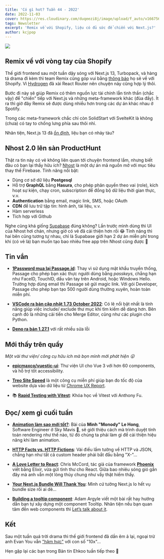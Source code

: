 ```yaml
---
title: 'Có gì hot? Tuần 44 - 2022'
date: 2022-11-03
cover: https://res.cloudinary.com/duqeezi8j/image/upload/f_auto/v1667564848/ehkoo/newsletters/w44-2022.png
tags: Newsletter
excerpt: 'Remix về với Shopify, liệu có đủ sức để chiến với Next.js?'
author: kcjpop
---
```


![](https://res.cloudinary.com/duqeezi8j/image/upload/f_auto/v1667564848/ehkoo/newsletters/w44-2022.png)

## Remix về với vòng tay của Shopify

Thế giới frontend sau một tuần dậy sóng với Next.js 13, Turbopack, và hàng tá drama đi kèm thì team Remix cũng góp vui bằng [thông báo](https://remix.run/blog/remixing-shopify) họ sẽ về với Shopify. Vì [Hydrogen](https://hydrogen.shopify.dev/) đã xài React Router nên chuyện này cũng hợp lý thôi.

Bước đi này sẽ giúp Remix có thêm nguồn lực tài chính lẫn tinh thần (chắc vậy) để "chiến" tiếp với Next.js và những meta-framework khác (đùa đấy). Ít ra thì giờ đây Remix sẽ được dùng nhiều hơn trong các dự án khác nhau ở Spotify.

Trong các meta-framework chắc chỉ còn SolidStart với SvelteKit là không (chưa) có tay to chống lưng phía sau thôi nhỉ.

Nhân tiện, Next.js 13 đã [ổn định](https://twitter.com/timneutkens/status/1587774114370134018), liệu bạn có nhảy tàu?

## Nhost 2.0 lên sàn ProductHunt

Thật ra tin này có vẻ không liên quan tới chuyện frontend lắm, nhưng biết đâu có bạn lại thấy hữu ích? [Nhost](https://nhost.io/) là một dự án mã nguồn mở với mục tiêu thay thế Firebase. Tính năng nổi bật:

- Dùng cơ sở dữ liệu **Postgesql**
- Hỗ trợ **GraphQL** bằng **Hasura**, cho phép phân quyền theo vai (role), kích hoạt sự kiện, chạy cron, subscription để đồng bộ dữ liệu thời gian thực, v.v.
- **Authentication** bằng email, magic link, SMS, hoặc OAuth
- **CDN** để lưu trữ tập tin: hình ảnh, tài liệu, v.v.
- Hàm serverless
- Tích hợp với Github

Nghe cũng khá giống [Supabase](https://supabase.com/) đúng không? Lần trước mình dùng thì UI của Nhost hơi chán, nhưng giờ có vẻ đã cải thiện hơn rồi 😂 Tính năng thì hai bên cũng tương tự nhau, chỉ là Supabase giới hạn 2 dự án miễn phí trong khi (có vẻ là) bạn muốn tạo bao nhiêu free app trên Nhost cũng được 🤔

## Tin vắn

- [**1Password mua lại Passage.id**](https://passage.id/post/passage-is-joining-1password): Thay vì sử dụng mật khẩu truyền thống, Passage cho phép bạn xác thực người dùng bằng _passkeys_, chẳng hạn như FaceID, TouchID, dấu vân tay trên Android, hoặc Windows Hello. Trường hợp dùng email thì Passage sẽ gửi magic link. Với gói Developer, Passage cho phép bạn tạo 500 người dùng thường xuyên, hoàn toàn miễn phí.

- [**VSCode ra bản cập nhật 1.73 October 2022**](https://code.visualstudio.com/updates/v1_73): Có lẽ nổi bật nhất là tính năng giúp việc include/ exclude thư mục khi tìm kiếm dễ dàng hơn. Bên cạnh đó là những cải tiến cho Merge Editor, cũng như các plugin cho Python.

- [**Deno ra bản 1.27.1**](https://github.com/denoland/deno/releases/tag/v1.27.1) với rất nhiều sửa lỗi

## Mới thấy trên quầy

_Một vài thư viện/ công cụ hữu ích mà bọn mình mới phát hiện 😛_

- [**epicmaxco/vuestic-ui**](https://github.com/epicmaxco/vuestic-ui): Thư viện UI cho Vue 3 với hơn 60 components, và hỗ trợ tốt accessibility.

- [**Treo Site Speed**](https://treo.sh/sitespeed) là một công cụ miễn phí giúp bạn đo tốc độ của website dựa vào dữ liệu từ [Chrome UX Report](https://twitter.com/ChromeUXReport).

- 📚 [**Rapid Testing with Vitest**](https://vueschool.io/courses/rapid-testing-with-vitest): Khóa học về Vitest với Anthony Fu.

## Đọc/ xem gì cuối tuần

- [**Animation làm sao mới tốt?**](https://www.minhle.space/blog/animation-performance): Bài của **Minh "Monody" Le Hong**, Software Engineer ở Sky Mavis 👋, sẽ giới thiệu cách mà trình duyệt tính toán rendering như thế nào, từ đó chúng ta phải làm gì để cải thiện hiệu năng khi làm animation.

- [**HTTP Facts vs. HTTP Fictions**](https://www.akitasoftware.com/blog-posts/http-facts-vs-http-fictions): Vài điều lầm tưởng về HTTP và JSON, chẳng hạn như tất cả custom header phải bắt đầu bằng "X-"…

- [**A Love Letter to React**](https://fly.io/blog/love-letter-react/): Chris McCord, tác giả của framework [**Phoenix**](https://www.phoenixframework.org/) viết bằng Elixir, vừa gửi tình thư cho React. Giữa bao nhiêu sóng gió gần đây mà anh vẫn một lòng thủy chung như vầy thật hiếm thấy.

- [**Your Next.js Bundle Will Thank You**](https://renatopozzi.me/articles/your-nextjs-bundle-will-thank-you): Mình cứ tưởng Next.js lo hết vụ bundle size rồi ai dè…

- [**Building a tooltip component**](https://web.dev/building-a-tooltip-component/): Adam Argyle viết một bài rất hay hướng dẫn bạn tự xây dựng một component Tooltip. Nhân tiện nếu bạn quan tâm đến web components thì [Let’s talk about it](https://bradfrost.com/blog/post/lets-talk-about-web-components).

## Kết

Sau một tuần quá trời drama thì thế giới frontend đã dần êm ả lại, ngoại trừ anh Evan You vẫn ["hậm hực"](https://github.com/yyx990803/vite-vs-next-turbo-hmr/discussions/8) với con số "10x"…

Hẹn gặp lại các bạn trong Bản tin Ehkoo tuần tiếp theo 👋
